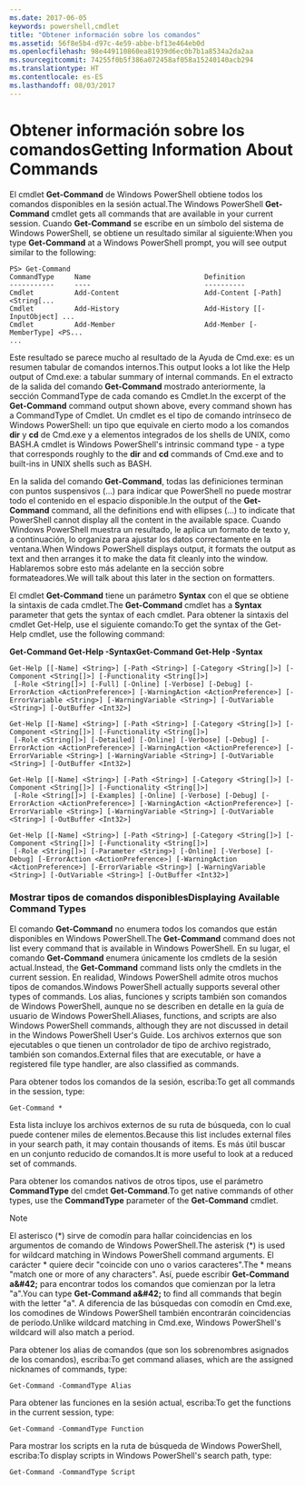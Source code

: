 ```yaml
---
ms.date: 2017-06-05
keywords: powershell,cmdlet
title: "Obtener información sobre los comandos"
ms.assetid: 56f8e5b4-d97c-4e59-abbe-bf13e464eb0d
ms.openlocfilehash: 98e449110860ea81939d6ec0b7b1a8534a2da2aa
ms.sourcegitcommit: 74255f0b5f386a072458af058a15240140acb294
ms.translationtype: HT
ms.contentlocale: es-ES
ms.lasthandoff: 08/03/2017
---
```

# <a name="getting-information-about-commands"></a><span data-ttu-id="56d22-103">Obtener información sobre los comandos</span><span class="sxs-lookup"><span data-stu-id="56d22-103">Getting Information About Commands</span></span>
<span data-ttu-id="56d22-104">El cmdlet **Get-Command** de Windows PowerShell obtiene todos los comandos disponibles en la sesión actual.</span><span class="sxs-lookup"><span data-stu-id="56d22-104">The Windows PowerShell **Get-Command** cmdlet gets all commands that are available in your current session.</span></span> <span data-ttu-id="56d22-105">Cuando **Get-Command** se escribe en un símbolo del sistema de Windows PowerShell, se obtiene un resultado similar al siguiente:</span><span class="sxs-lookup"><span data-stu-id="56d22-105">When you type **Get-Command** at a Windows PowerShell prompt, you will see output similar to the following:</span></span>

```
PS> Get-Command
CommandType     Name                            Definition
-----------     ----                            ----------
Cmdlet          Add-Content                     Add-Content [-Path] <String[...
Cmdlet          Add-History                     Add-History [[-InputObject] ...
Cmdlet          Add-Member                      Add-Member [-MemberType] <PS...
...
```

<span data-ttu-id="56d22-106">Este resultado se parece mucho al resultado de la Ayuda de Cmd.exe: es un resumen tabular de comandos internos.</span><span class="sxs-lookup"><span data-stu-id="56d22-106">This output looks a lot like the Help output of Cmd.exe: a tabular summary of internal commands.</span></span> <span data-ttu-id="56d22-107">En el extracto de la salida del comando **Get-Command** mostrado anteriormente, la sección CommandType de cada comando es Cmdlet.</span><span class="sxs-lookup"><span data-stu-id="56d22-107">In the excerpt of the **Get-Command** command output shown above, every command shown has a CommandType of Cmdlet.</span></span> <span data-ttu-id="56d22-108">Un cmdlet es el tipo de comando intrínseco de Windows PowerShell: un tipo que equivale en cierto modo a los comandos **dir** y **cd** de Cmd.exe y a elementos integrados de los shells de UNIX, como BASH.</span><span class="sxs-lookup"><span data-stu-id="56d22-108">A cmdlet is Windows PowerShell's intrinsic command type - a type that corresponds roughly to the **dir** and **cd** commands of Cmd.exe and to built-ins in UNIX shells such as BASH.</span></span>

<span data-ttu-id="56d22-109">En la salida del comando **Get-Command**, todas las definiciones terminan con puntos suspensivos (...) para indicar que PowerShell no puede mostrar todo el contenido en el espacio disponible.</span><span class="sxs-lookup"><span data-stu-id="56d22-109">In the output of the **Get-Command** command, all the definitions end with ellipses (...) to indicate that PowerShell cannot display all the content in the available space.</span></span> <span data-ttu-id="56d22-110">Cuando Windows PowerShell muestra un resultado, le aplica un formato de texto y, a continuación, lo organiza para ajustar los datos correctamente en la ventana.</span><span class="sxs-lookup"><span data-stu-id="56d22-110">When Windows PowerShell displays output, it formats the output as text and then arranges it to make the data fit cleanly into the window.</span></span> <span data-ttu-id="56d22-111">Hablaremos sobre esto más adelante en la sección sobre formateadores.</span><span class="sxs-lookup"><span data-stu-id="56d22-111">We will talk about this later in the section on formatters.</span></span>

<span data-ttu-id="56d22-112">El cmdlet **Get-Command** tiene un parámetro **Syntax** con el que se obtiene la sintaxis de cada cmdlet.</span><span class="sxs-lookup"><span data-stu-id="56d22-112">The **Get-Command** cmdlet has a **Syntax** parameter that gets the syntax of each cmdlet.</span></span> <span data-ttu-id="56d22-113">Para obtener la sintaxis del cmdlet Get-Help, use el siguiente comando:</span><span class="sxs-lookup"><span data-stu-id="56d22-113">To get the syntax of the Get-Help cmdlet, use the following command:</span></span>

<span data-ttu-id="56d22-114">**Get-Command Get-Help -Syntax**</span><span class="sxs-lookup"><span data-stu-id="56d22-114">**Get-Command Get-Help -Syntax**</span></span>

```
Get-Help [[-Name] <String>] [-Path <String>] [-Category <String[]>] [-Component <String[]>] [-Functionality <String[]>]
 [-Role <String[]>] [-Full] [-Online] [-Verbose] [-Debug] [-ErrorAction <ActionPreference>] [-WarningAction <ActionPreference>] [-ErrorVariable <String>] [-WarningVariable <String>] [-OutVariable <String>] [-OutBuffer <Int32>]

Get-Help [[-Name] <String>] [-Path <String>] [-Category <String[]>] [-Component <String[]>] [-Functionality <String[]>]
 [-Role <String[]>] [-Detailed] [-Online] [-Verbose] [-Debug] [-ErrorAction <ActionPreference>] [-WarningAction <ActionPreference>] [-ErrorVariable <String>] [-WarningVariable <String>] [-OutVariable <String>] [-OutBuffer <Int32>]

Get-Help [[-Name] <String>] [-Path <String>] [-Category <String[]>] [-Component <String[]>] [-Functionality <String[]>]
 [-Role <String[]>] [-Examples] [-Online] [-Verbose] [-Debug] [-ErrorAction <ActionPreference>] [-WarningAction <ActionPreference>] [-ErrorVariable <String>] [-WarningVariable <String>] [-OutVariable <String>] [-OutBuffer <Int32>]

Get-Help [[-Name] <String>] [-Path <String>] [-Category <String[]>] [-Component <String[]>] [-Functionality <String[]>]
 [-Role <String[]>] [-Parameter <String>] [-Online] [-Verbose] [-Debug] [-ErrorAction <ActionPreference>] [-WarningAction <ActionPreference>] [-ErrorVariable <String>] [-WarningVariable <String>] [-OutVariable <String>] [-OutBuffer <Int32>]
```

### <a name="displaying-available-command-types"></a><span data-ttu-id="56d22-115">Mostrar tipos de comandos disponibles</span><span class="sxs-lookup"><span data-stu-id="56d22-115">Displaying Available Command Types</span></span>
<span data-ttu-id="56d22-116">El comando **Get-Command** no enumera todos los comandos que están disponibles en Windows PowerShell.</span><span class="sxs-lookup"><span data-stu-id="56d22-116">The **Get-Command** command does not list every command that is available in Windows PowerShell.</span></span> <span data-ttu-id="56d22-117">En su lugar, el comando **Get-Command** enumera únicamente los cmdlets de la sesión actual.</span><span class="sxs-lookup"><span data-stu-id="56d22-117">Instead, the **Get-Command** command lists only the cmdlets in the current session.</span></span> <span data-ttu-id="56d22-118">En realidad, Windows PowerShell admite otros muchos tipos de comandos.</span><span class="sxs-lookup"><span data-stu-id="56d22-118">Windows PowerShell actually supports several other types of commands.</span></span> <span data-ttu-id="56d22-119">Los alias, funciones y scripts también son comandos de Windows PowerShell, aunque no se describen en detalle en la guía de usuario de Windows PowerShell.</span><span class="sxs-lookup"><span data-stu-id="56d22-119">Aliases, functions, and scripts are also Windows PowerShell commands, although they are not discussed in detail in the Windows PowerShell User's Guide.</span></span> <span data-ttu-id="56d22-120">Los archivos externos que son ejecutables o que tienen un controlador de tipo de archivo registrado, también son comandos.</span><span class="sxs-lookup"><span data-stu-id="56d22-120">External files that are executable, or have a registered file type handler, are also classified as commands.</span></span>

<span data-ttu-id="56d22-121">Para obtener todos los comandos de la sesión, escriba:</span><span class="sxs-lookup"><span data-stu-id="56d22-121">To get all commands in the session, type:</span></span>

```
Get-Command *
```

<span data-ttu-id="56d22-122">Esta lista incluye los archivos externos de su ruta de búsqueda, con lo cual puede contener miles de elementos.</span><span class="sxs-lookup"><span data-stu-id="56d22-122">Because this list includes external files in your search path, it may contain thousands of items.</span></span> <span data-ttu-id="56d22-123">Es más útil buscar en un conjunto reducido de comandos.</span><span class="sxs-lookup"><span data-stu-id="56d22-123">It is more useful to look at a reduced set of commands.</span></span>

<span data-ttu-id="56d22-124">Para obtener los comandos nativos de otros tipos, use el parámetro **CommandType** del cmdet **Get-Command**.</span><span class="sxs-lookup"><span data-stu-id="56d22-124">To get native commands of other types, use the **CommandType** parameter of the **Get-Command** cmdlet.</span></span>

> [!NOTE]
> <span data-ttu-id="56d22-125">El asterisco (\*) sirve de comodín para hallar coincidencias en los argumentos de comando de Windows PowerShell.</span><span class="sxs-lookup"><span data-stu-id="56d22-125">The asterisk (\*) is used for wildcard matching in Windows PowerShell command arguments.</span></span> <span data-ttu-id="56d22-126">El carácter \* quiere decir "coincide con uno o varios caracteres".</span><span class="sxs-lookup"><span data-stu-id="56d22-126">The \* means "match one or more of any characters".</span></span> <span data-ttu-id="56d22-127">Así, puede escribir **Get-Command a\&#42;** para encontrar todos los comandos que comienzan por la letra "a".</span><span class="sxs-lookup"><span data-stu-id="56d22-127">You can type **Get-Command a\&#42;** to find all commands that begin with the letter "a".</span></span> <span data-ttu-id="56d22-128">A diferencia de las búsquedas con comodín en Cmd.exe, los comodines de Windows PowerShell también encontrarán coincidencias de período.</span><span class="sxs-lookup"><span data-stu-id="56d22-128">Unlike wildcard matching in Cmd.exe, Windows PowerShell's wildcard will also match a period.</span></span>

<span data-ttu-id="56d22-129">Para obtener los alias de comandos (que son los sobrenombres asignados de los comandos), escriba:</span><span class="sxs-lookup"><span data-stu-id="56d22-129">To get command aliases, which are the assigned nicknames of commands, type:</span></span>

```
Get-Command -CommandType Alias
```

<span data-ttu-id="56d22-130">Para obtener las funciones en la sesión actual, escriba:</span><span class="sxs-lookup"><span data-stu-id="56d22-130">To get the functions in the current session, type:</span></span>

```
Get-Command -CommandType Function
```

<span data-ttu-id="56d22-131">Para mostrar los scripts en la ruta de búsqueda de Windows PowerShell, escriba:</span><span class="sxs-lookup"><span data-stu-id="56d22-131">To display scripts in Windows PowerShell's search path, type:</span></span>

```
Get-Command -CommandType Script
```

